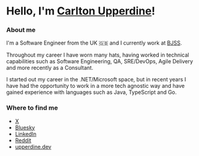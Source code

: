 # Hello, I'm [Carlton Upperdine](https://linkedin.com/in/carltonupp)!

### About me

I'm a Software Engineer from the UK 🇬🇧 and I currently work at [BJSS](https://www.bjss.com/).

Throughout my career I have worn many hats, having worked in technical capabilities such as Software Engineering, QA, SRE/DevOps, Agile Delivery and more recently as a Consultant.

I started out my career in the .NET/Microsoft space, but in recent years I have had the opportunity to work in a more tech agnostic way and have gained experience with languages such as Java, TypeScript and Go.

### Where to find me

* [X](https://x.com/carltonupp)
* [Bluesky](https://bsky.app/profile/carltonupp.bsky.social)
* [LinkedIn](https://linkedin.com/in/carltonupp)
* [Reddit](https://reddit.com/u/upperdine)
* [upperdine.dev](https://upperdine.dev)



